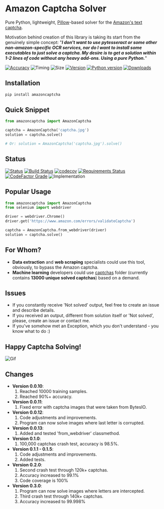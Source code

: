 # Amazon Captcha Solver
Pure Python, lightweight, [Pillow](https://github.com/python-pillow/Pillow)-based solver for the [Amazon's text captcha](https://www.amazon.com/errors/validateCaptcha).

Motivation behind creation of this library is taking its start from the genuinely simple concept: "***I don't want to use pytesseract or some other non-amazon-specific OCR services, nor do I want to install some executables to just solve a captcha. My desire is to get a solution within 1-2 lines of code without any heavy add-ons. Using a pure Python.***"

[![Accuracy](https://img.shields.io/badge/accuracy-99.998%25-success)](https://github.com/a-maliarov/amazon-captcha-solver/blob/master/accuracy.log)
![Timing](https://img.shields.io/badge/execution%20time-0.2s-success)
![Size](https://img.shields.io/badge/wheel%20size-1%20MB-informational)
[![Version](https://img.shields.io/pypi/v/amazoncaptcha?color=informational)](https://pypi.org/project/amazoncaptcha/)
[![Python version](https://img.shields.io/pypi/pyversions/amazoncaptcha)](https://pypi.org/project/amazoncaptcha/)
[![Downloads](https://img.shields.io/pypi/dm/amazoncaptcha?color=success)](https://pypi.org/project/amazoncaptcha/)

## Installation
```bash
pip install amazoncaptcha
```

## Quick Snippet
```python
from amazoncaptcha import AmazonCaptcha

captcha = AmazonCaptcha('captcha.jpg')
solution = captcha.solve()

# Or: solution = AmazonCaptcha('captcha.jpg').solve()
```

## Status
[![Status](https://img.shields.io/pypi/status/amazoncaptcha)](https://pypi.org/project/amazoncaptcha/)
[![Build Status](https://travis-ci.com/a-maliarov/amazon-captcha-solver.svg?branch=master)](https://travis-ci.com/a-maliarov/amazon-captcha-solver)
[![codecov](https://img.shields.io/codecov/c/gh/a-maliarov/amazon-captcha-solver)](https://codecov.io/gh/a-maliarov/amazon-captcha-solver)
[![Requirements Status](https://requires.io/github/a-maliarov/amazon-captcha-solver/requirements.svg?branch=master)](https://requires.io/github/a-maliarov/amazon-captcha-solver/requirements/?branch=master)
[![CodeFactor Grade](https://img.shields.io/codefactor/grade/github/a-maliarov/amazon-captcha-solver/master)](https://www.codefactor.io/repository/github/a-maliarov/amazon-captcha-solver/overview/master)
![Implementation](https://img.shields.io/pypi/implementation/amazoncaptcha)

## Popular Usage
```python
from amazoncaptcha import AmazonCaptcha
from selenium import webdriver

driver = webdriver.Chrome()
driver.get('https://www.amazon.com/errors/validateCaptcha')

captcha = AmazonCaptcha.from_webdriver(driver)
solution = captcha.solve()
```

## For Whom?
+ **Data extraction** and **web scraping** specialists could use this tool, obviously, to bypass the Amazon captcha.
+ **Machine learning** developers could use [captchas](https://github.com/a-maliarov/amazon-captcha-solver/tree/master/captchas) folder (currently contains **13000 unique solved captchas**) based on a demand.

## Issues
+ If you constantly receive 'Not solved' output, feel free to create an issue and describe details.
+ If you received an output, different from solution itself or 'Not solved', please, create an issue or contact me.
+ If you've somehow met an Exception, which you don't understand - you know what to do :)

## Happy Captcha Solving!

![Gif](https://github.com/a-maliarov/amazon-captcha-solver/blob/master/captchas.gif)

## Changes
+ **Version 0.0.10**:
  1. Reached 10000 training samples.
  2. Reached 90%+ accuracy.
+ **Version 0.0.11**:
  1. Fixed error with captcha images that were taken from BytesIO.
+ **Version 0.0.12**:
  1. Code adjustments and improvements.
  2. Program can now solve images where last letter is corrupted.
+ **Version 0.0.13**:
  1. Added and tested 'from_webdriver' classmethod.
+ **Version 0.1.0**:
  1. 100,000 captchas crash test, accuracy is 98.5%.
+ **Version 0.1.1 - 0.1.5**:
  1. Code adjustments and improvements.
  2. Added tests.
+ **Version 0.2.0**:
  1. Second crash test through 120k+ captchas.
  2. Accuracy increased to 99.1%
  3. Code coverage is 100%
+ **Version 0.3.0**:
  1. Program can now solve images where letters are intercepted.
  2. Third crash test through 140k+ captchas.
  3. Accuracy increased to 99.998%
